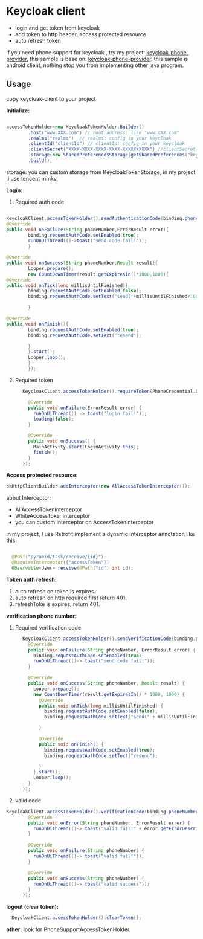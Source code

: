 # Keycloak client

+ login and get token from keycloak
+ add token to http header, access protected resource
+ auto refresh token

if you need phone support for keycloak , try my
project: [keycloak-phone-provider](https://github.com/cooper-lyt/keycloak-phone-provider), this sample is base
on: [keycloak-phone-provider](https://github.com/cooper-lyt/keycloak-phone-provider). this sample is android client,
nothing stop you from implementing other java program.

## Usage

copy keycloak-client to your project

**Initialize:**

```java

accessTokenHolder=new KeycloakTokenHolder.Builder()
        .host("www.XXX.com") // root address: like "www.XXX.com"
        .realms("realms")  // realms: config in your keycloak
        .clientId("clientId") // clientId: config in your keycloak
        .clientSecret("XXXX-XXXX-XXXX-XXXX-XXXXXXXXXX") //clientSecret : clientId: config in your keycloak
        .storage(new SharedPreferencesStorage(getSharedPreferences("keycloak-sample",Context.MODE_PRIVATE),ACCESS_TOKEN_STORE_KEY)) // storage: you can custom for cc.coopersoft.accesstoken.keycloak.KeycloakTokenStorage
        .build();

```

storage: you can custom storage from KeycloakTokenStorage, in my project ,i use tencent mmkv.

**Login:**

1. Required auth code

```java

KeycloakClient.accessTokenHolder().sendAuthenticationCode(binding.phoneNumber.getText().toString(),new CodeRequestCallback(){
@Override
public void onFailure(String phoneNumber,ErrorResult error){
        binding.requestAuthCode.setEnabled(true);
        runOnUiThread(()->toast("send code fail!"));
        }

@Override
public void onSuccess(String phoneNumber,Result result){
        Looper.prepare();
        new CountDownTimer(result.getExpiresIn()*1000,1000){
@Override
public void onTick(long millisUntilFinished){
        binding.requestAuthCode.setEnabled(false);
        binding.requestAuthCode.setText("send("+millisUntilFinished/1000+")");

        }

@Override
public void onFinish(){
        binding.requestAuthCode.setEnabled(true);
        binding.requestAuthCode.setText("resend");

        }
        }.start();
        Looper.loop();
        }
        });

```

2. Required token

```java
      KeycloakClient.accessTokenHolder().requireToken(PhoneCredential.builder().phone(phone).code(code).build(), new AuthenticationCallback() {

        @Override
        public void onFailure(ErrorResult error) {
          runOnUiThread(() -> toast("login fail!"));
          loading(false);
        }

        @Override
        public void onSuccess() {
          MainActivity.start(LoginActivity.this);
          finish();
        }
      });
```


**Access protected resource:**

```java
okHttpClientBuilder.addInterceptor(new AllAccessTokenInterceptor());
```

about Interceptor:
 + AllAccessTokenInterceptor 
 + WhiteAccessTokenInterceptor
 + you can custom Interceptor on AccessTokenInterceptor

in my project, I use Retrofit implement a dynamic Interceptor annotation like this:

```java

  @POST("pyramid/task/receive/{id}")
  @RequireInterceptor({"accessToken"})
  Observable<User> receive(@Path("id") int id);

```

**Token auth refresh:**

1. auto refresh on token is expires.
2. auto refresh on http required first return 401.
3. refreshToke is expires, return 401.

**verification phone number:**

1. Required verification code

```java
      KeycloakClient.accessTokenHolder().sendVerificationCode(binding.phoneNumber.getText().toString(), new CodeRequestCallback() {
        @Override
        public void onFailure(String phoneNumber, ErrorResult error) {
          binding.requestAuthCode.setEnabled(true);
          runOnUiThread(()-> toast("send code fail!"));
        }

        @Override
        public void onSuccess(String phoneNumber, Result result) {
          Looper.prepare();
          new CountDownTimer(result.getExpiresIn() * 1000, 1000) {
            @Override
            public void onTick(long millisUntilFinished) {
              binding.requestAuthCode.setEnabled(false);
              binding.requestAuthCode.setText("send(" + millisUntilFinished / 1000 + ")");

            }

            @Override
            public void onFinish() {
              binding.requestAuthCode.setEnabled(true);
              binding.requestAuthCode.setText("resend");

            }
          }.start();
          Looper.loop();
        }
      });
```

2. valid code

```java
KeycloakClient.accessTokenHolder().verificationCode(binding.phoneNumber.getText().toString(), binding.authCode.getText().toString(), new VerificationCallback() {
        @Override
        public void onError(String phoneNumber, ErrorResult error) {
          runOnUiThread(()-> toast("valid fail!" + error.getErrorDescription()));
        }

        @Override
        public void onFailure(String phoneNumber) {
          runOnUiThread(()-> toast("valid fail!"));
        }

        @Override
        public void onSuccess(String phoneNumber) {
          runOnUiThread(()-> toast("valid success"));
        }
      });
```

**logout (clear token):**

```java
  KeycloakClient.accessTokenHolder().clearToken();
```

**other:**
 look for PhoneSupportAccessTokenHolder.


